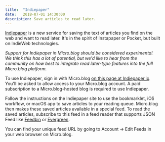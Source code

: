 ```yaml
---
title:  "Indiepaper"
date:   2018-07-01 14:30:00
description: Save articles to read later.
---
```


[Indiepaper](https://indiepaper.io/) is a new service for saving the text of articles you find on the web and want to read later. It's in the spirit of Instapaper or Pocket, but built on IndieWeb technologies.

_Support for Indiepaper in Micro.blog should be considered experimental. We think this has a lot of potential, but we'd like to hear from the community on how best to integrate read later-type features into the full Micro.blog platform._

To use Indiepaper, sign in with Micro.blog [on this page at Indiepaper.io](https://indiepaper.io/indieauth.html). You'll be asked to allow access to your Micro.blog account. A paid subscription to a Micro.blog-hosted blog is required to use Indiepaper.

Follow the instructions on the Indiepaper site to use the bookmarklet, iOS workflow, or macOS app to save articles to your reading queue. Micro.blog then makes these saved articles available in a special feed. To read the saved articles, subscribe to this feed in a feed reader that supports JSON Feed like [Feedbin](https://feedbin.com/) or [Evergreen](https://ranchero.com/evergreen/).

You can find your unique feed URL by going to Account → Edit Feeds in your web browser on Micro.blog.